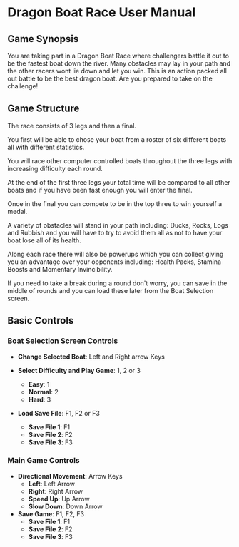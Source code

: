 # Dragon Boat Race User Manual

## Game Synopsis

You are taking part in a Dragon Boat Race where challengers battle it out to be the fastest boat down the river. Many obstacles may lay in your path and the other racers wont lie down and let you win. This is an action packed all out battle to be the best dragon boat. Are you prepared to take on the challenge!



## Game Structure

The race consists of 3 legs and then a final.

You first will be able to chose your boat from a roster of six different boats all with different statistics.

You will race other computer controlled boats throughout the three legs with increasing difficulty each round.

At the end of the first three legs your total time will be compared to all  other boats and if you have been fast enough you will enter the final.

Once in the final you can compete to be in the top three to win yourself a medal.

A variety of obstacles will stand in your path including: Ducks, Rocks, Logs and Rubbish and you will have to try to avoid them all as not to have your boat lose all of its health.

Along each race there will also be powerups which you can collect giving you an advantage over your opponents including: Health Packs, Stamina Boosts and Momentary Invincibility.

If you need to take a break during a round don't worry, you can save in the middle of rounds and you can load these later from the Boat Selection screen.



## Basic Controls

### Boat Selection Screen Controls

- **Change Selected Boat**: Left and Right arrow Keys

- **Select Difficulty and Play Game**: 1, 2 or 3

  - **Easy**: 1
  - **Normal**: 2
  - **Hard**: 3

- **Load Save File**: F1, F2 or F3

  - **Save File 1**: F1
  - **Save File 2**: F2
  - **Save File 3**: F3

  

### Main Game Controls

- **Directional Movement**: Arrow Keys
  - **Left**: Left Arrow
  - **Right**: Right Arrow
  - **Speed Up**: Up Arrow
  - **Slow Down**: Down Arrow
- **Save Game**: F1, F2, F3
  - **Save File 1**: F1
  - **Save File 2**: F2
  - **Save File 3**: F3






